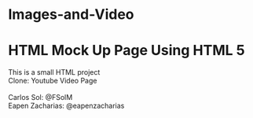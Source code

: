# Images-and-Video
# HTML Mock Up Page Using HTML 5

This is a small HTML project<br>
Clone: Youtube Video Page<br><br>
Carlos Sol: @FSolM<br>
Eapen Zacharias: @eapenzacharias
